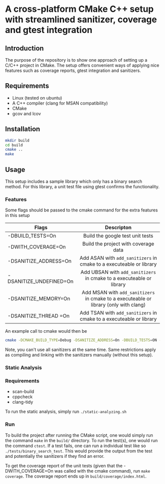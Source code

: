 # A cross-platform CMake C++ setup with streamlined sanitizer, coverage and gtest integration

## Introduction

The purpose of the repository is to show one approach of setting up a C/C++ project in CMake. The setup offers convenient ways of applying nice features such as coverage reports, gtest integration and sanitizers.

## Requirements

- Linux (tested on ubuntu)
- A C++ compiler (clang for MSAN compatibility)
- CMake
- gcov and lcov

## Installation

```bash
mkdir build
cd build
cmake ..
make
```

## Usage

This setup includes a sample library which only has a binary search method. For this library, a unit test file using gtest confirms the functionality.

### Features

Some flags should be passed to the cmake command for the extra features in this setup

| Flags                   | Descripton                                                                            |
| ------------------------|:-------------------------------------------------------------------------------------:|
| -DBUILD_TESTS=On        | Build the google test unit tests                                                      |
| -DWITH_COVERAGE=On      | Build the project with coverage data                                                  |
| -DSANITIZE_ADDRESS=On   | Add ASAN with `add_sanitizers` in cmake to a executeable or library                   |
| -DSANITIZE_UNDEFINED=On | Add UBSAN with `add_sanitizers` in cmake to a executeable or library                  |
| -DSANITIZE_MEMORY=On    | Add MSAN with `add_sanitizers` in cmake to a executeable or library (only with clang) |
| -DSANITIZE_THREAD =On   | Add TSAN with `add_sanitizers` in cmake to a executeable or library                   |

An example call to cmake would then be

```bash
cmake -DCMAKE_BUILD_TYPE=Debug -DSANITIZE_ADDRESS=On -DBUILD_TESTS=ON -DWITH_COVERAGE=ON ..
```

Note, you can't use all sanitizers at the same time. Same restrictions apply as compiling and linking with the sanitizers manually (without this setup).

### Static Analysis

### Requirements
- scan-build
- cppcheck
- clang-tidy

To run the static analysis, simply run `./static-analyzing.sh`

### Run

To build the project after running the CMake script, one would simply run the command `make` in the `build/` directory. To run the test(s), 
one would run the command `ctest`. If a test fails, one can run a individual test like so `./tests/binary_search_test`. This would provide the output from the test and potentially the sanitizers if they find an error.

To get the coverage report of the unit tests (given that the -DWITH_COVERAGE=On was called with the cmake command), run `make coverage`. The coverage report ends up in `build/coverage/index.html`.
